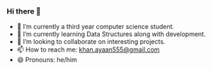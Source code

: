 ### Hi there 👋


- 🔭 I’m currently a third year computer science student.
- 🌱 I’m currently learning Data Structures along with development.
- 👯 I’m looking to collaborate on interesting projects.
- 📫 How to reach me: khan.ayaan555@gmail.com
- 😄 Pronouns: he/him
